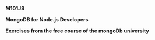 <b>M101JS<b>
  
<p>MongoDB for Node.js Developers</p>
  
Exercises from the free course of the mongoDb university
